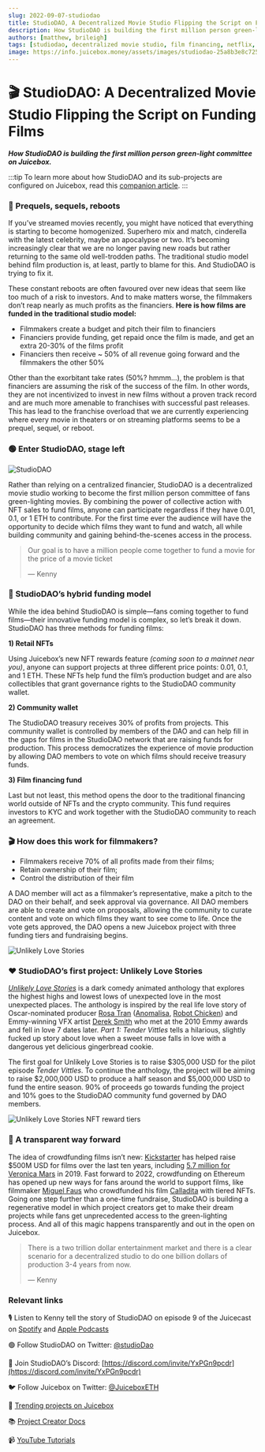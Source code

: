 ```yaml
---
slug: 2022-09-07-studiodao
title: StudioDAO, A Decentralized Movie Studio Flipping the Script on Funding Films  
description: How StudioDAO is building the first million person green-light committee on Juicebox.
authors: [matthew, brileigh]
tags: [studiodao, decentralized movie studio, film financing, netflix, NFTs, utility, juicebox, ethereum, crypto]
image: https://info.juicebox.money/assets/images/studiodao-25a8b3e8c725cf93b5d15ef9c9830c86.jpeg
---
```


# 🎬 StudioDAO: A Decentralized Movie Studio Flipping the Script on Funding Films  

***How StudioDAO is building the first million person green-light committee on Juicebox.***

:::tip
To learn more about how StudioDAO and its sub-projects are configured on Juicebox, read this [companion article](https://info.juicebox.money/blog/2022-09-20-studiodao-config/).
:::

### 🥱 Prequels, sequels, reboots  

If you’ve streamed movies recently, you might have noticed that everything is starting to become homogenized. Superhero mix and match, cinderella with the latest celebrity, maybe an apocalypse or two. It’s becoming increasingly clear that we are no longer paving new roads but rather returning to the same old well-trodden paths. The traditional studio model behind film production is, at least, partly to blame for this. And StudioDAO is trying to fix it.

These constant reboots are often favoured over new ideas that seem like too much of a risk to investors. And to make matters worse, the filmmakers don’t reap nearly as much profits as the financiers. **Here is how films are funded in the traditional studio model:**

- Filmmakers create a budget and pitch their film to financiers
- Financiers provide funding, get repaid once the film is made, and get an extra 20-30% of the films profit
- Financiers then receive ~ 50% of all revenue going forward and the filmmakers the other 50%

Other than the exorbitant take rates (50%? hmmm…), the problem is that financiers are assuming the risk of the success of the film. In other words, they are not incentivized to invest in new films without a proven track record and are much more amenable to franchises with successful past releases. This has lead to the franchise overload that we are currently experiencing where every movie in theaters or on streaming platforms seems to be a prequel, sequel, or reboot.

### 🟢 Enter StudioDAO, stage left  

![StudioDAO](studiodao.jpeg)

Rather than relying on a centralized financier, StudioDAO is a decentralized movie studio working to become the first million person committee of fans green-lighting movies. By combining the power of collective action with NFT sales to fund films, anyone can participate regardless if they have 0.01, 0.1, or 1 ETH to contribute. For the first time ever the audience will have the opportunity to decide which films they want to fund and watch, all while building community and gaining behind-the-scenes access in the process.

> Our goal is to have a million people come together to fund a movie for the price of a movie ticket
>
>— Kenny

### 💸 StudioDAO’s hybrid funding model

While the idea behind StudioDAO is simple—fans coming together to fund films—their innovative funding model is complex, so let’s break it down. StudioDAO has three methods for funding films:

**1) Retail NFTs**

Using Juicebox’s new NFT rewards feature *(coming soon to a mainnet near you)*, anyone can support projects at three different price points: 0.01, 0.1, and 1 ETH. These NFTs help fund the film’s production budget and are also collectibles that grant governance rights to the StudioDAO community wallet.

**2) Community wallet**

The StudioDAO treasury receives 30% of profits from projects. This community wallet is controlled by members of the DAO and can help fill in the gaps for films in the StudioDAO network that are raising funds for production. This process democratizes the experience of movie production by allowing DAO members to vote on which films should receive treasury funds.

**3) Film financing fund**

Last but not least, this method opens the door to the traditional financing world outside of NFTs and the crypto community. This fund requires investors to KYC and work together with the StudioDAO community to reach an agreement.

### 🎬 How does this work for filmmakers?

- Filmmakers receive 70% of all profits made from their films;
- Retain ownership of their film;
- Control the distribution of their film

A DAO member will act as a filmmaker’s representative, make a pitch to the DAO on their behalf, and seek approval via governance. All DAO members are able to create and vote on proposals, allowing the community to curate content and vote on which films they want to see come to life. Once the vote gets approved, the DAO opens a new Juicebox project with  three funding tiers and fundraising begins.

![Unlikely Love Stories](unlikelylovestories.jpeg)

### ❤️ StudioDAO’s first project: Unlikely Love Stories

*[Unlikely Love Stories](https://www.studiodao.xyz/unlikely-love-stories)* is a dark comedy animated anthology that explores the highest highs and lowest lows of unexpected love in the most unexpected places. The anthology is inspired by the real life love story of Oscar-nominated producer [Rosa Tran](https://www.imdb.com/name/nm1533266/) ([Anomalisa](https://en.wikipedia.org/wiki/Anomalisa), [Robot Chicken](https://en.wikipedia.org/wiki/Robot_Chicken)) and Emmy-winning VFX artist [Derek Smith](https://www.imdb.com/name/nm2894052/) who met at the 2010 Emmy awards and fell in love 7 dates later. *Part 1: Tender Vittles* tells a hilarious, slightly fucked up story about love when a sweet mouse falls in love with a dangerous yet delicious gingerbread cookie.

The first goal for Unlikely Love Stories is to raise $305,000 USD for the pilot episode *Tender Vittles*. To continue the anthology, the project will be aiming to raise $2,000,000 USD to produce a half season and $5,000,000 USD to fund the entire season. 90% of proceeds go towards funding the project and 10% goes to the StudioDAO community fund governed by DAO members.

![Unlikely Love Stories NFT reward tiers](nft-tiers.jpeg)

### 🧃 A transparent way forward

The idea of crowdfunding films isn’t new: [Kickstarter](https://www.kickstarter.com/watch?ref=category_spotlight) has helped raise $500M USD for films over the last ten years, including [5.7 million for Veronica Mars](https://www.kickstarter.com/projects/559914737/the-veronica-mars-movie-project?) in 2019. Fast forward to 2022, crowdfunding on Ethereum has opened up new ways for fans around the world to support films, like filmmaker [Miguel Faus](https://www.miguelfaus.com/) who crowdfunded his film [Calladita](https://calladita.film/) with tiered NFTs. Going one step further than a one-time fundraise, StudioDAO is building a regenerative model in which project creators get to make their dream projects while fans get unprecedented access to the green-lighting process. And all of this magic happens transparently and out in the open on Juicebox.

> There is a two trillion dollar entertainment market and there is a clear scenario for a decentralized studio to do one billion dollars of production 3-4 years from now.
>
>— Kenny

### Relevant links

🎙️ Listen to Kenny tell the story of StudioDAO on episode 9 of the Juicecast on [Spotify](https://open.spotify.com/episode/7ueh4wW79XFIkTnAxgtiV7?si=3824158b264f4867) and [Apple Podcasts](https://podcasts.apple.com/us/podcast/ep-9-kenny-from-studiodao/id1623504302?i=1000576149672)

🟢 Follow StudioDAO on Twitter: [@studioDao](https://twitter.com/studioDao)

💬 Join StudioDAO’s Discord: [https://discord.com/invite/YxPGn9pcdr](https://discord.com/invite/YxPGn9pcdr)

🐦 Follow Juicebox on Twitter: [@JuiceboxETH](https://twitter.com/juiceboxETH)

🚀 [Trending projects on Juicebox](https://juicebox.money/projects)

📚 [Project Creator Docs](https://info.juicebox.money/user/)

📹 [YouTube Tutorials](https://www.youtube.com/c/JuiceboxDAO)
